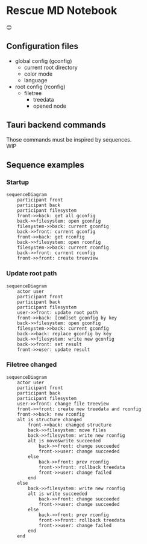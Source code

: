 # Rescue MD Notebook

😊

## Configuration files
- global config (gconfig)
  - current root directory
  - color mode
  - language
- root config (rconfig)
  - filetree
    - treedata
    - opened node

## Tauri backend commands
Those commands must be inspired by sequences.  
WIP

## Sequence examples
### Startup
```mermaid
sequenceDiagram
    participant front
    participant back
    participant filesystem
    front->>back: get all gconfig
    back->>filesystem: open gconfig
    filesystem->>back: current gconfig
    back->>front: current gconfig
    front->>back: get rconfig
    back->>filesystem: open rconfig
    filesystem->>back: current rconfig
    back->>front: current rconfig
    front->>front: create treeview
```

### Update root path
```mermaid
sequenceDiagram
    actor user
    participant front
    participant back
    participant filesystem
    user->>front: update root path
    front->>back: [cmd]set gconfig by key
    back->>filesystem: open gconfig
    filesystem->>back: current gconfig
    back->>back: replace gconfig by key
    back->>filesystem: write new gconfig
    back->>front: set result
    front->>user: update result
```

### Filetree changed
```mermaid
sequenceDiagram
    actor user
    participant front
    participant back
    participant filesystem
    user->>front: change file treeview
    front->>front: create new treedata and rconfig
    front->>back: new rconfig
    alt is structure changed
        front->>back: changed structure
        back->>filesystem: move files
        back->>filesystem: write new rconfig
        alt is move&write succeeded
            back->>front: change succeeded
            front->>user: change succeeded
        else
            back->>front: prev rconfig
            front->>front: rollback treedata
            front->>user: change failed
        end
    else
        back->>filesystem: write new rconfig
        alt is write succeeded
            back->>front: change succeeded
            front->>user: change succeeded
        else
            back->>front: prev rconfig
            front->>front: rollback treedata
            front->>user: change failed
        end
    end
```